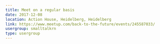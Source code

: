 ```yaml
---
title: Meet on a regular basis
date: 2017-12-08
location: Action House, Heidelberg, Heidelberg
link: https://www.meetup.com/back-to-the-future/events/245587033/
usergroup: smalltalkrn
type: usergroup
---
```

